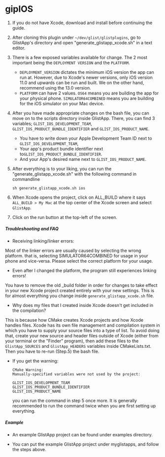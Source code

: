 # gipIOS

1. If you do not have Xcode, download and install before continuing the guide.

2. After cloning this plugin under `~/dev/glist/glistplugins`, go to GlistApp's directory and open "generate_glistapp_xcode.sh" in a text editor.

3. There is a few exposed variables available for change. The 2 most important being the `DEPLOYMENT VERSION` and the `PLATFORM`.
    - `DEPLOYMENT_VERSION` dictates the minimum iOS version the app can run at. However, due to Xcode's newer versions, only iOS version 11.0 and upwards can be run and built. We on the other hand, recommend using the 13.0 version.
    - `PLATFORM` can have 2 values. `OS64` means you are building the app for your physical phone. `SIMULATOR64COMBINED` means you are building for the iOS simulator on your Mac device.

4. After you have made appropriate changes on the bash file, you can move on to the scripts directory inside GlistApp. There, you can find 3 variables; `GLIST_IOS_DEVELOPMENT_TEAM`, `GLIST_IOS_PRODUCT_BUNDLE_IDENTIFIER` and `GLIST_IOS_PRODUCT_NAME`.
    - You have to write down your Apple Development Team ID next to `GLIST_IOS_DEVELOPMENT_TEAM`,
    - Your app's product bundle identifier next to`GLIST_IOS_PRODUCT_BUNDLE_IDENTIFIER`.
    - And your App's desired name next to `GLIST_IOS_PRODUCT_NAME`.

5. After everything is to your liking, you can run the "generate_glistapp_xcode.sh" with the following command in commandline

    `sh generate_glistapp_xcode.sh ios`

6. When Xcode opens the project, click on ALL_BUILD where it says `ALL_BUILD > My Mac` at the top center of the Xcode screen and select `GlistApp`.

7. Click on the run button at the top-left of the screen.

##### Troubleshooting and FAQ

- Receiving linking/linker errors:

Most of the linker errors are usually caused by selecting the wrong platform. that is, selecting SIMULATOR64COMBINED for usage in your phone and vice-versa. Please select the correct platform for your usage.

- Even after I changed the platform, the program still experiences linking errors!

You have to remove the old _build folder in order for changes to take effect in your new Xcode project created entirely with your new settings. This is for almost everything you change inside `generate_glistapp_xcode.sh` file.

- Why does my files that I created inside Xcode doesn't get included in the compilation?

This is because how CMake creates Xcode projects and how Xcode handles files. Xcode has its own file management and compilation system in which you have to supply your source files into a type of list. To avoid doing that, create your new source and header files outside of Xcode (either from your terminal or the "Finder" program), then add these files to the `GlistApp_SOURCES` and `GlistApp_HEADERS` variables inside CMakeLists.txt. Then you have to re-run (Step.5) the bash file.

- If you get the warning:
    ```
    CMake Warning:
  Manually-specified variables were not used by the project:

    GLIST_IOS_DEVELOPMENT_TEAM
    GLIST_IOS_PRODUCT_BUNDLE_IDENTIFIER
    GLIST_IOS_PRODUCT_NAME
    ```
    you can run the command in step 5 once more. It is generally recommended to run the command twice when you are first setting up everything.

##### Example

- An example GlistApp project can be found under examples directory.

- You can put the example GlistApp project under myglistapps, and follow the steps above.
